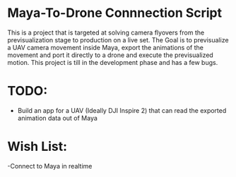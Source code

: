 # Maya-To-Drone Connnection Script

This is a project that is targeted at solving camera flyovers from the previsualization stage to production on a live set. The Goal is to previsualize a UAV camera movement inside Maya, export the animations of the movement and port it directly to a drone and execute the previsualized motion. This project is till in the development phase and has a few bugs.

# TODO:
- Build an app for a UAV (Ideally DJI Inspire 2) that can read the exported animation data out of Maya

# Wish List:
-Connect to Maya in realtime
